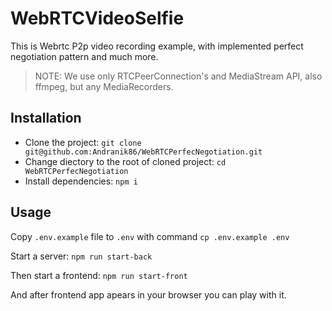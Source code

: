 # WebRTCVideoSelfie
This is Webrtc P2p video recording example, with implemented perfect negotiation pattern and much more.
> NOTE: We use only RTCPeerConnection's and MediaStream API, also ffmpeg, but any MediaRecorders.

## Installation
- Clone the project: `git clone git@github.com:Andranik86/WebRTCPerfecNegotiation.git`
- Change diectory to the root of cloned project: `cd WebRTCPerfecNegotiation`
- Install dependencies: `npm i`

## Usage
Copy `.env.example` file to `.env` with command `cp .env.example .env`

Start a server: `npm run start-back`

Then start a frontend: `npm run start-front`

And after frontend app apears in your browser you can play with it.